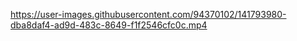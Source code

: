 

https://user-images.githubusercontent.com/94370102/141793980-dba8daf4-ad9d-483c-8649-f1f2546cfc0c.mp4

